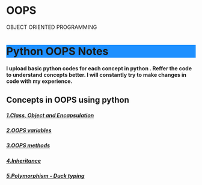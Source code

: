 # OOPS
OBJECT ORIENTED PROGRAMMING
<h1 style="background-color:DodgerBlue;">Python OOPS Notes</h1>
<h4>I upload basic python codes for each concept in python .
Reffer the code to understand concepts better.
I will constantly try to make changes in  code with my experience.<h4>
<h2>Concepts in OOPS using python</h2>
<h5><a href="https://github.com/asaikiran1999/OOPS/blob/main/1_Class%2CObject_and_Encapsulation.ipynb">1.Class, Object and Encapsulation</a></h5>
<h5><a href="https://github.com/asaikiran1999/OOPS/blob/main/2.variables_in_oops.ipynb">2.OOPS variables</a></h5>
<h5><a href="https://github.com/asaikiran1999/OOPS/blob/main/3.Oops_methods.ipynb">3.OOPS methods</a></h5>
<h5><a href="https://github.com/asaikiran1999/OOPS/blob/main/4_Inheritance.ipynb">4.Inheritance</a></h5>
<h5><a href="https://github.com/asaikiran1999/OOPS/blob/main/5_duck_typing.ipynb">5.Polymorphism - Duck typing</a></h5>
